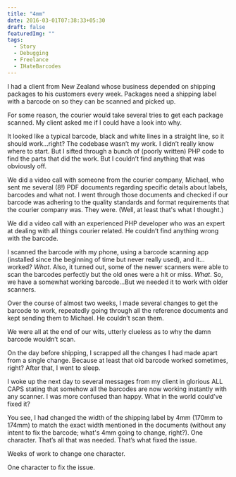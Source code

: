 ```yaml
---
title: "4mm"
date: 2016-03-01T07:38:33+05:30
draft: false
featuredImg: ""
tags: 
  - Story
  - Debugging
  - Freelance
  - IHateBarcodes
---
```


I had a client from New Zealand whose business depended on shipping packages to his customers every week. Packages need a shipping label with a barcode on so they can be scanned and picked up.

For some reason, the courier would take several tries to get each package scanned. My client asked me if I could have a look into why.

It looked like a typical barcode, black and white lines in a straight line, so it should work…right? The codebase wasn’t my work. I didn’t really know where to start. But I sifted through a bunch of (poorly written) PHP code to find the parts that did the work. But I couldn’t find anything that was obviously off.

We did a video call with someone from the courier company, Michael, who sent me several (8!) PDF documents regarding specific details about labels, barcodes and what not. I went through those documents and checked if our barcode was adhering to the quality standards and format requirements that the courier company was. They were. (Well, at least that's what I thought.)

We did a video call with an experienced PHP developer who was an expert at dealing with all things courier related. He couldn’t find anything wrong with the barcode.

I scanned the barcode with my phone, using a barcode scanning app (installed since the beginning of time but never really used), and it…worked? *What*. Also, it turned out, some of the newer scanners were able to scan the barcodes perfectly but the old ones were a hit or miss. *What*. So, we have a somewhat working barcode…But we needed it to work with older scanners.

Over the course of almost two weeks, I made several changes to get the barcode to work, repeatedly going through all the reference documents and kept sending them to Michael. He couldn’t scan them.

We were all at the end of our wits, utterly clueless as to why the damn barcode wouldn’t scan.

On the day before shipping, I scrapped all the changes I had made apart from a single change. Because at least that old barcode worked sometimes, right? After that, I went to sleep.

I woke up the next day to several messages from my client in glorious ALL CAPS stating that somehow all the barcodes are now working instantly with any scanner. I was more confused than happy. What in the world could’ve fixed it?

You see, I had changed the width of the shipping label by 4mm (170mm to 174mm) to match the exact width mentioned in the documents (without any intent to fix the barcode; what's 4mm going to change, right?). One character. That’s all that was needed. That’s what fixed the issue.

Weeks of work to change one character.

One character to fix the issue.